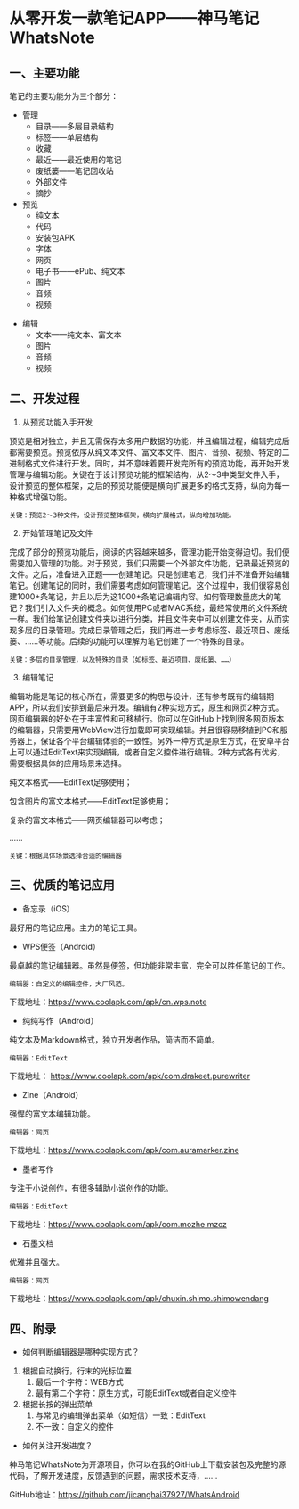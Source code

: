 # 从零开发一款笔记APP——神马笔记WhatsNote

## 一、主要功能

笔记的主要功能分为三个部分：

* 管理
  * 目录——多层目录结构
  * 标签——单层结构
  * 收藏
  * 最近——最近使用的笔记
  * 废纸篓——笔记回收站
  * 外部文件
  * 摘抄
* 预览
  * 纯文本
  * 代码
  * 安装包APK
  * 字体
  * 网页
  * 电子书——ePub、纯文本
  * 图片
  * 音频
  * 视频

- 编辑
  - 文本——纯文本、富文本
  - 图片
  - 音频
  - 视频



## 二、开发过程

1. 从预览功能入手开发

预览是相对独立，并且无需保存太多用户数据的功能，并且编辑过程，编辑完成后都需要预览。预览依序从纯文本文件、富文本文件、图片、音频、视频、特定的二进制格式文件进行开发。同时，并不意味着要开发完所有的预览功能，再开始开发管理与编辑功能。关键在于设计预览功能的框架结构，从2～3中类型文件入手，设计预览的整体框架，之后的预览功能便是横向扩展更多的格式支持，纵向为每一种格式增强功能。

`关键：预览2～3种文件，设计预览整体框架，横向扩展格式，纵向增加功能。`

2. 开始管理笔记及文件

完成了部分的预览功能后，阅读的内容越来越多，管理功能开始变得迫切。我们便需要加入管理的功能。对于预览，我们只需要一个外部文件功能，记录最近预览的文件。之后，准备进入正题——创建笔记。只是创建笔记，我们并不准备开始编辑笔记。创建笔记的同时，我们需要考虑如何管理笔记。这个过程中，我们很容易创建1000+条笔记，并且以后为这1000+条笔记编辑内容。如何管理数量庞大的笔记？我们引入文件夹的概念。如何使用PC或者MAC系统，最经常使用的文件系统一样。我们给笔记创建文件夹以进行分类，并且文件夹中可以创建文件夹，从而实现多层的目录管理。完成目录管理之后，我们再进一步考虑标签、最近项目、废纸篓、……等功能。后续的功能可以理解为笔记创建了一个特殊的目录。

`关键：多层的目录管理，以及特殊的目录（如标签、最近项目、废纸篓、……）`

3. 编辑笔记

编辑功能是笔记的核心所在，需要更多的构思与设计，还有参考既有的编辑期APP，所以我们安排到最后来开发。编辑有2种实现方式，原生和网页2种方式。网页编辑器的好处在于丰富性和可移植行。你可以在GitHub上找到很多网页版本的编辑器，只需要用WebView进行加载即可实现编辑。并且很容易移植到PC和服务器上，保证各个平台编辑体验的一致性。另外一种方式是原生方式，在安卓平台上可以通过EditText来实现编辑，或者自定义控件进行编辑。2种方式各有优劣，需要根据具体的应用场景来选择。

纯文本格式——EditText足够使用；

包含图片的富文本格式——EditText足够使用；

复杂的富文本格式——网页编辑器可以考虑；

……

`关键：根据具体场景选择合适的编辑器`



## 三、优质的笔记应用

* 备忘录（iOS）

最好用的笔记应用。主力的笔记工具。



* WPS便签（Android）

最卓越的笔记编辑器。虽然是便签，但功能非常丰富，完全可以胜任笔记的工作。

`编辑器：自定义的编辑控件，大厂风范。`

下载地址：https://www.coolapk.com/apk/cn.wps.note



* 纯纯写作（Android）

纯文本及Markdown格式，独立开发者作品，简洁而不简单。

`编辑器：EditText`

下载地址： https://www.coolapk.com/apk/com.drakeet.purewriter



* Zine（Android）

强悍的富文本编辑功能。

`编辑器：网页`

下载地址：https://www.coolapk.com/apk/com.auramarker.zine



* 墨者写作

专注于小说创作，有很多辅助小说创作的功能。

`编辑器：EditText`

下载地址：https://www.coolapk.com/apk/com.mozhe.mzcz



* 石墨文档

优雅并且强大。

`编辑器：网页`

下载地址：https://www.coolapk.com/apk/chuxin.shimo.shimowendang



## 四、附录

* 如何判断编辑器是哪种实现方式？

1. 根据自动换行，行末的光标位置
   1. 最后一个字符：WEB方式
   2. 最有第二个字符：原生方式，可能EditText或者自定义控件
2. 根据长按的弹出菜单
   1. 与常见的编辑弹出菜单（如短信）一致：EditText
   2. 不一致：自定义的控件

* 如何关注开发进度？

神马笔记WhatsNote为开源项目，你可以在我的GitHub上下载安装包及完整的源代码，了解开发进度，反馈遇到的问题，需求技术支持，……

GitHub地址：https://github.com/jicanghai37927/WhatsAndroid



